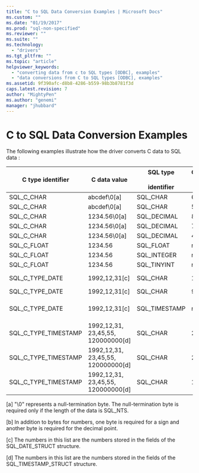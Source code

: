 ```yaml
---
title: "C to SQL Data Conversion Examples | Microsoft Docs"
ms.custom: ""
ms.date: "01/19/2017"
ms.prod: "sql-non-specified"
ms.reviewer: ""
ms.suite: ""
ms.technology: 
  - "drivers"
ms.tgt_pltfrm: ""
ms.topic: "article"
helpviewer_keywords: 
  - "converting data from c to SQL types [ODBC], examples"
  - "data conversions from C to SQL types [ODBC], examples"
ms.assetid: 9f390afc-d8b8-4286-b559-98b3b8781f3d
caps.latest.revision: 7
author: "MightyPen"
ms.author: "genemi"
manager: "jhubbard"
---
```

# C to SQL Data Conversion Examples
The following examples illustrate how the driver converts C data to SQL data :  
  
|C type identifier|C data value|SQL type<br /><br /> identifier|Column<br /><br /> length|SQL data<br /><br /> value|SQLSTATE|  
|-----------------------|------------------|-----------------------------|-----------------------|------------------------|--------------|  
|SQL_C_CHAR|abcdef\0[a]|SQL_CHAR|6|abcdef|n/a|  
|SQL_C_CHAR|abcdef\0[a]|SQL_CHAR|5|abcde|22001|  
|SQL_C_CHAR|1234.56\0[a]|SQL_DECIMAL|8[b]|1234.56|n/a|  
|SQL_C_CHAR|1234.56\0[a]|SQL_DECIMAL|7[b]|1234.5|22001|  
|SQL_C_CHAR|1234.56\0[a]|SQL_DECIMAL|4|----|22003|  
|SQL_C_FLOAT|1234.56|SQL_FLOAT|n/a|1234.56|n/a|  
|SQL_C_FLOAT|1234.56|SQL_INTEGER|n/a|1234|22001|  
|SQL_C_FLOAT|1234.56|SQL_TINYINT|n/a|----|22003|  
|SQL_C_TYPE_DATE|1992,12,31[c]|SQL_CHAR|10|1992-12-31|n/a|  
|SQL_C_TYPE_DATE|1992,12,31[c]|SQL_CHAR|9|----|22003|  
|SQL_C_TYPE_DATE|1992,12,31[c]|SQL_TIMESTAMP|n/a|1992-12-31 00:00:00.0|n/a|  
|SQL_C_TYPE_TIMESTAMP|1992,12,31, 23,45,55, 120000000[d]|SQL_CHAR|22|1992-12-31 23:45:55.12|n/a|  
|SQL_C_TYPE_TIMESTAMP|1992,12,31, 23,45,55, 120000000[d]|SQL_CHAR|21|1992-12-31 23:45:55.1|22001|  
|SQL_C_TYPE_TIMESTAMP|1992,12,31, 23,45,55, 120000000[d]|SQL_CHAR|18|----|22003|  
  
 [a]   "\0" represents a null-termination byte. The null-termination byte is required only if the length of the data is SQL_NTS.  
  
 [b]   In addition to bytes for numbers, one byte is required for a sign and another byte is required for the decimal point.  
  
 [c]   The numbers in this list are the numbers stored in the fields of the SQL_DATE_STRUCT structure.  
  
 [d]   The numbers in this list are the numbers stored in the fields of the SQL_TIMESTAMP_STRUCT structure.